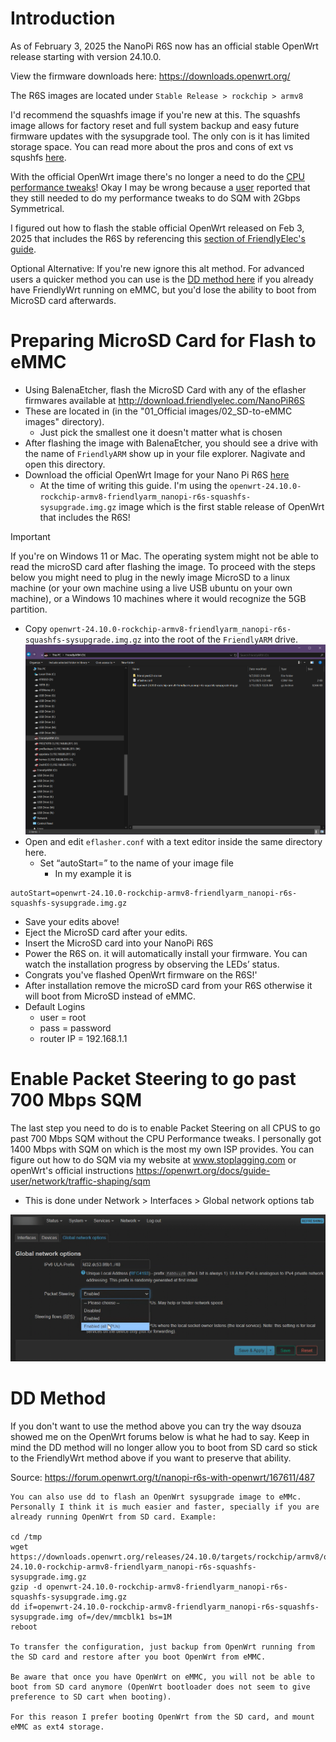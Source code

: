 # Introduction
As of February 3, 2025 the NanoPi R6S now has an official stable OpenWrt release starting with version 24.10.0.

View the firmware downloads here: https://downloads.openwrt.org/

The R6S images are located under `Stable Release > rockchip > armv8`

I'd recommend the squashfs image if you're new at this. The squashfs image allows for factory reset and full system backup and easy future firmware updates with the sysupgrade tool. The only con is it has limited storage space. You can read more about the pros and cons of ext vs squshfs [here](https://openrouters.com/docs/openwrt-chose-ext4-or-squashfs-image/).

With the official OpenWrt image there's no longer a need to do the [CPU performance tweaks](https://github.com/StarWhiz/NanoPi-R6S-CPU-Optimization-for-Gigabit-SQM)! Okay I may be wrong because a [user](https://forum.openwrt.org/t/nanopi-r6s-with-openwrt/167611/489?u=starwhiz) reported that they still needed to do my performance tweaks to do SQM with 2Gbps Symmetrical.

I figured out how to flash the stable official OpenWrt released on Feb 3, 2025 that includes the R6S by referencing this [section of FriendlyElec's guide](https://wiki.friendlyelec.com/wiki/index.php/NanoPi_R6S#Flash_third_party_OS_.28Image_file.29_to_eMMC).

Optional Alternative: If you're new ignore this alt method. For advanced  users a quicker method you can use is the [DD method here](https://forum.openwrt.org/t/nanopi-r6s-with-openwrt/167611/487) if you already have FriendlyWrt running on eMMC, but you'd lose the ability to boot from MicroSD card afterwards.

# Preparing MicroSD Card for Flash to eMMC
* Using BalenaEtcher, flash the MicroSD Card with any of the eflasher firmwares available at http://download.friendlyelec.com/NanoPiR6S 
* These are located in (in the "01_Official images/02_SD-to-eMMC images" directory). 
	* Just pick the smallest one it doesn't matter what is chosen
* After flashing the image with BalenaEtcher, you should see a drive with the name of `FriendlyARM` show up in your file explorer. Nagivate and open this directory.
* Download the official OpenWrt Image for your Nano Pi R6S [here](https://downloads.openwrt.org/)
	* At the time of writing this guide. I'm using the `openwrt-24.10.0-rockchip-armv8-friendlyarm_nanopi-r6s-squashfs-sysupgrade.img.gz` image which is the first stable release of OpenWrt that includes the R6S!

> [!IMPORTANT]  
> If you're on Windows 11 or Mac. The operating system might not be able to read the microSD card after flashing the image. To proceed with the steps below you might need to plug in the newly image MicroSD to a linux machine (or your own machine using a live USB ubuntu on your own machine), or a Windows 10 machines where it would recognize the 5GB partition.

* Copy `openwrt-24.10.0-rockchip-armv8-friendlyarm_nanopi-r6s-squashfs-sysupgrade.img.gz` into the root of the `FriendlyARM` drive.
 ![SDCardRoot](./FriendlyARMSDModifications.png)
* Open and edit `eflasher.conf` with a text editor inside the same directory here.
	* Set “autoStart=” to the name of your image file
		* In my example it is 
```
autoStart=openwrt-24.10.0-rockchip-armv8-friendlyarm_nanopi-r6s-squashfs-sysupgrade.img.gz
```
* Save your edits above!
* Eject the MicroSD card after your edits.
* Insert the MicroSD card into your NanoPi R6S
* Power the R6S on. it will automatically install your firmware. You can watch the installation progress by observing the LEDs’ status.
* Congrats you've flashed OpenWrt firmware on the R6S!'
* After installation remove the microSD card from your R6S otherwise it will boot from MicroSD instead of eMMC.
* Default Logins
	* user = root
	* pass = password
	* router IP = 192.168.1.1

# Enable Packet Steering to go past 700 Mbps SQM
The last step you need to do is to enable Packet Steering on all CPUS to go past 700 Mbps SQM without the CPU Performance tweaks. I personally got 1400 Mbps with SQM on which is the most my own ISP provides. You can figure out how to do SQM via my website at www.stoplagging.com or openWrt's official instructions https://openwrt.org/docs/guide-user/network/traffic-shaping/sqm

* This is done under Network > Interfaces > Global network options tab

 ![Enable Packet Steering](./EnablePacketSteeringAllCPUs.png)

# DD Method
If you don't want to use the method above you can try the way dsouza showed me on the OpenWrt forums below is what he had to say. Keep in mind the DD method will no longer allow you to boot from SD card so stick to the FriendlyWrt method above if you want to preserve that ability.

Source: https://forum.openwrt.org/t/nanopi-r6s-with-openwrt/167611/487

```
You can also use dd to flash an OpenWrt sysupgrade image to eMMc. Personally I think it is much easier and faster, specially if you are already running OpenWrt from SD card. Example:

cd /tmp
wget https://downloads.openwrt.org/releases/24.10.0/targets/rockchip/armv8/openwrt-24.10.0-rockchip-armv8-friendlyarm_nanopi-r6s-squashfs-sysupgrade.img.gz
gzip -d openwrt-24.10.0-rockchip-armv8-friendlyarm_nanopi-r6s-squashfs-sysupgrade.img.gz
dd if=openwrt-24.10.0-rockchip-armv8-friendlyarm_nanopi-r6s-squashfs-sysupgrade.img of=/dev/mmcblk1 bs=1M
reboot

To transfer the configuration, just backup from OpenWrt running from the SD card and restore after you boot OpenWrt from eMMC.

Be aware that once you have OpenWrt on eMMC, you will not be able to boot from SD card anymore (OpenWrt bootloader does not seem to give preference to SD cart when booting).

For this reason I prefer booting OpenWrt from the SD card, and mount eMMC as ext4 storage.
```
